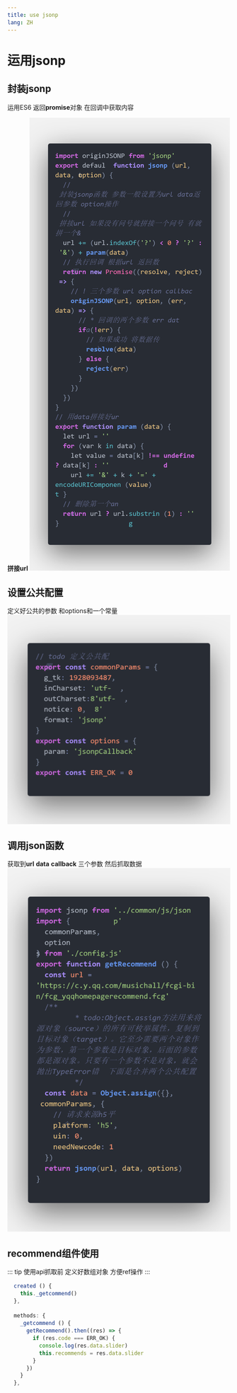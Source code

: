 ```yaml
---
title: use jsonp
lang: ZH
---
```

# 运用jsonp
## 封装jsonp
运用ES6 返回**promise**对象 在回调中获取内容
<br>

**拼接url**
![](./images/code.png)
## 设置公共配置
定义好公共的参数 和options和一个常量
![](./images/code1.png)
## 调用json函数
获取到**url** **data** **callback** 三个参数 
然后抓取数据
![](./images/code2.png)
## recommend组件使用
::: tip
使用api抓取前 定义好数组对象 方便ref操作
:::
```js
  created () {
    this._getcommend()
  },

  methods: {
    _getcommend () {
      getRecommend().then((res) => {
        if (res.code === ERR_OK) {
          console.log(res.data.slider)
          this.recommends = res.data.slider
        }
      })
    }
  },
```
